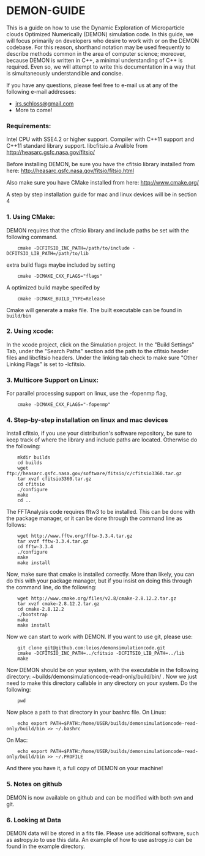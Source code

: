 # DEMON-GUIDE
This is a guide on how to use the Dynamic Exploration of Microparticle clouds Optimized Numerically (DEMON) simulation code. In this guide, we will focus primarily on developers who desire to work with or on the DEMON codebase. For this reason, shorthand notation may be used frequently to describe methods common in the area of computer science; moreover, because DEMON is written in C++, a minimal understanding of C++ is required. Even so, we will attempt to write this documentation in a way that is simultaneously understandible and concise. 

If you have any questions, please feel free to e-mail us at any of the following e-mail addresses:

* jrs.schloss@gmail.com
* More to come!

### Requirements:

Intel CPU with SSE4.2 or higher support. 
Compiler with C++11 support and C++11 standard library support.
libcfitsio.a Avalible from http://heasarc.gsfc.nasa.gov/fitsio/

Before installing DEMON, be sure you have the cfitsio library installed from
here: http://heasarc.gsfc.nasa.gov/fitsio/fitsio.html

Also make sure you have CMake installed from here:
http://www.cmake.org/

A step by step installation guide for mac and linux devices will be in section 4

### 1. Using CMake:

DEMON requires that the cfitsio library and include paths be set with the
following command.

```
    cmake -DCFITSIO_INC_PATH=/path/to/include -DCFITSIO_LIB_PATH=/path/to/lib
```

extra build flags maybe included by setting

```
    cmake -DCMAKE_CXX_FLAGS="flags"
```

A optimized build maybe specifed by

```
    cmake -DCMAKE_BUILD_TYPE=Release
```

Cmake will generate a make file. The built executable can be found in `build/bin`

### 2. Using xcode:

In the xcode project, click on the Simulation project. In the "Build
Settings" Tab, under the "Search Paths" section add the path to the cfitsio 
header files and libcfitsio headers. Under the linking tab check to make sure 
"Other Linking Flags" is set to -lcfitsio.


### 3. Multicore Support on Linux:

For parallel processing support on linux, use the -fopenmp flag,

```
    cmake -DCMAKE_CXX_FLAGS="-fopenmp"
```


### 4. Step-by-step installation on linux and mac devices

Install cfitsio, if you use your distribution's software repository,
be sure to keep track of where the library and include paths are located.
Otherwise do the following:

```
    mkdir builds
    cd builds
    wget ftp://heasarc.gsfc.nasa.gov/software/fitsio/c/cfitsio3360.tar.gz
    tar xvzf cfitsio3360.tar.gz
    cd cfitsio
    ./configure
    make
    cd ..
```

The FFTAnalysis code requires fftw3 to be installed. This can be done
with the package manager, or it can be done through the command line
as follows:
```
    wget http://www.fftw.org/fftw-3.3.4.tar.gz
    tar xvzf fftw-3.3.4.tar.gz
    cd fftw-3.3.4
    ./configure
    make
    make install
```

Now, make sure that cmake is installed correctly. More than likely,
you can do this with your package manager, but if you insist on doing this
through the command line, do the following:

```
    wget http://www.cmake.org/files/v2.8/cmake-2.8.12.2.tar.gz
    tar xvzf cmake-2.8.12.2.tar.gz
    cd cmake-2.8.12.2
    ./bootstrap
    make
    make install
```

Now we can start to work with DEMON. If you want to use git, please use:

```
    git clone git@github.com:leios/demonsimulationcode.git 
    cmake -DCFITSIO_INC_PATH=../cfitsio -DCFITSIO_LIB_PATH=../lib
    make
```


Now DEMON should be on your system, with the executable in the following
directory: ~builds/demonsimulationcode-read-only/build/bin/ . Now we just need
to make this directory callable in any directory on your system. 
Do the following:

```
    pwd
```

Now place a path to that directory in your bashrc file. On Linux:

```
    echo export PATH=$PATH:/home/USER/builds/demonsimulationcode-read-only/build/bin >> ~/.bashrc 
```

On Mac:

```
    echo export PATH=$PATH:/home/USER/builds/demonsimulationcode-read-only/build/bin >> ~/.PROFILE
```

And there you have it, a full copy of DEMON on your machine!


### 5. Notes on github

DEMON is now available on github and can be modified with both svn and git.


### 6. Looking at Data

DEMON data will be stored in a fits file. Please use additional software, such 
as astropy.io to use this data. An example of how to use astropy.io can be found
in the example directory.
